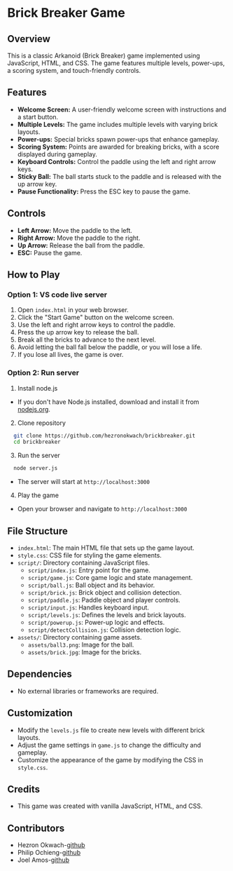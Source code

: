 # Brick Breaker Game

## Overview

This is a classic Arkanoid (Brick Breaker) game implemented using JavaScript, HTML, and CSS. The game features multiple levels, power-ups, a scoring system, and touch-friendly controls.

## Features

- **Welcome Screen:** A user-friendly welcome screen with instructions and a start button.
- **Multiple Levels:** The game includes multiple levels with varying brick layouts.
- **Power-ups:** Special bricks spawn power-ups that enhance gameplay.
- **Scoring System:** Points are awarded for breaking bricks, with a score displayed during gameplay.
- **Keyboard Controls:** Control the paddle using the left and right arrow keys.
- **Sticky Ball:** The ball starts stuck to the paddle and is released with the up arrow key.
- **Pause Functionality:** Press the ESC key to pause the game.

## Controls

- **Left Arrow:** Move the paddle to the left.
- **Right Arrow:** Move the paddle to the right.
- **Up Arrow:** Release the ball from the paddle.
- **ESC:** Pause the game.

## How to Play

### Option 1: VS code live server

1. Open `index.html` in your web browser.
2. Click the "Start Game" button on the welcome screen.
3. Use the left and right arrow keys to control the paddle.
4. Press the up arrow key to release the ball.
5. Break all the bricks to advance to the next level.
6. Avoid letting the ball fall below the paddle, or you will lose a life.
7. If you lose all lives, the game is over.

### Option 2: Run server

1. Install node.js

- If you don't have Node.js installed, download and install it from [nodejs.org](https://nodejs.org/en).

2. Clone repository

```bash
  git clone https://github.com/hezronokwach/brickbreaker.git
  cd brickbreaker
```

3. Run the server

```bash
  node server.js
```

- The server will start at ```http://localhost:3000```

4. Play the game

- Open your browser and navigate to ```http://localhost:3000```

## File Structure

- `index.html`: The main HTML file that sets up the game layout.
- `style.css`: CSS file for styling the game elements.
- `script/`: Directory containing JavaScript files.
  - `script/index.js`: Entry point for the game.
  - `script/game.js`: Core game logic and state management.
  - `script/ball.js`: Ball object and its behavior.
  - `script/brick.js`: Brick object and collision detection.
  - `script/paddle.js`: Paddle object and player controls.
  - `script/input.js`: Handles keyboard input.
  - `script/levels.js`: Defines the levels and brick layouts.
  - `script/powerup.js`: Power-up logic and effects.
  - `script/detectCollision.js`: Collision detection logic.
- `assets/`: Directory containing game assets.
  - `assets/ball3.png`: Image for the ball.
  - `assets/brick.jpg`: Image for the bricks.

## Dependencies

- No external libraries or frameworks are required.

## Customization

- Modify the `levels.js` file to create new levels with different brick layouts.
- Adjust the game settings in `game.js` to change the difficulty and gameplay.
- Customize the appearance of the game by modifying the CSS in `style.css`.

## Credits

- This game was created with vanilla JavaScript, HTML, and CSS.

## Contributors

- Hezron Okwach-[github](https://github.com/hezronokwach)
- Philip Ochieng-[github](https://github.com/Philip38-hub)
- Joel Amos-[github](https://github.com/Murzuqisah)

